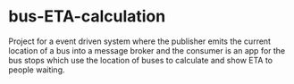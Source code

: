 # bus-ETA-calculation
Project for a event driven system where the publisher emits the current location of a bus into a message broker and the consumer is an app for the bus stops which use the location of buses to calculate and show ETA to people waiting.
